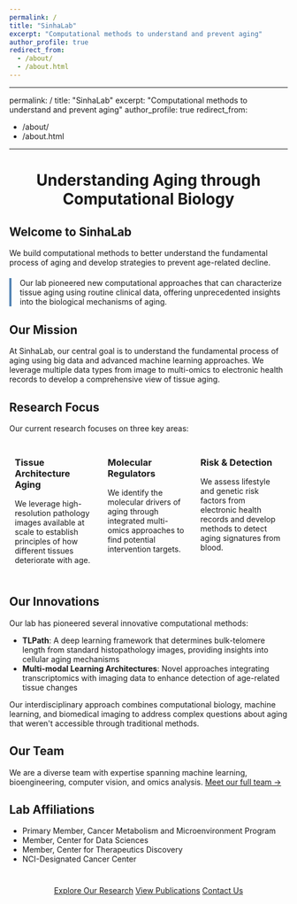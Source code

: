 ```yaml
---
permalink: /
title: "SinhaLab"
excerpt: "Computational methods to understand and prevent aging"
author_profile: true
redirect_from: 
  - /about/
  - /about.html
---
```

---
permalink: /
title: "SinhaLab"
excerpt: "Computational methods to understand and prevent aging"
author_profile: true
redirect_from: 
  - /about/
  - /about.html
---

<div style="text-align: center; margin-bottom: 30px;">
  <h1>Understanding Aging through Computational Biology</h1>
</div>

## Welcome to SinhaLab

We build computational methods to better understand the fundamental process of aging and develop strategies to prevent age-related decline.

<div style="border-left: 4px solid #5585B5; padding-left: 15px; margin: 20px 0;">
Our lab pioneered new computational approaches that can characterize tissue aging using routine clinical data, offering unprecedented insights into the biological mechanisms of aging.
</div>

## Our Mission

At SinhaLab, our central goal is to understand the fundamental process of aging using big data and advanced machine learning approaches. We leverage multiple data types from image to multi-omics to electronic health records to develop a comprehensive view of tissue aging.

## Research Focus

Our current research focuses on three key areas:

<div class="row" style="display: flex; margin-top: 20px; margin-bottom: 40px;">
  <div class="col-md-4" style="flex: 1; padding: 0 10px;">
    <h3>Tissue Architecture Aging</h3>
    <p>We leverage high-resolution pathology images available at scale to establish principles of how different tissues deteriorate with age.</p>
  </div>
  <div class="col-md-4" style="flex: 1; padding: 0 10px;">
    <h3>Molecular Regulators</h3>
    <p>We identify the molecular drivers of aging through integrated multi-omics approaches to find potential intervention targets.</p>
  </div>
  <div class="col-md-4" style="flex: 1; padding: 0 10px;">
    <h3>Risk & Detection</h3>
    <p>We assess lifestyle and genetic risk factors from electronic health records and develop methods to detect aging signatures from blood.</p>
  </div>
</div>

## Our Innovations

Our lab has pioneered several innovative computational methods:

- **TLPath**: A deep learning framework that determines bulk-telomere length from standard histopathology images, providing insights into cellular aging mechanisms
- **Multi-modal Learning Architectures**: Novel approaches integrating transcriptomics with imaging data to enhance detection of age-related tissue changes

Our interdisciplinary approach combines computational biology, machine learning, and biomedical imaging to address complex questions about aging that weren't accessible through traditional methods.

## Our Team

We are a diverse team with expertise spanning machine learning, bioengineering, computer vision, and omics analysis. [Meet our full team →](/team/)

## Lab Affiliations

- Primary Member, Cancer Metabolism and Microenvironment Program
- Member, Center for Data Sciences
- Member, Center for Therapeutics Discovery
- NCI-Designated Cancer Center

<div style="text-align: center; margin-top: 40px; margin-bottom: 20px;">
  <a href="/research/" class="btn btn--primary">Explore Our Research</a>
  <a href="/publications/" class="btn btn--primary">View Publications</a>
  <a href="/contact/" class="btn btn--primary">Contact Us</a>
</div>
